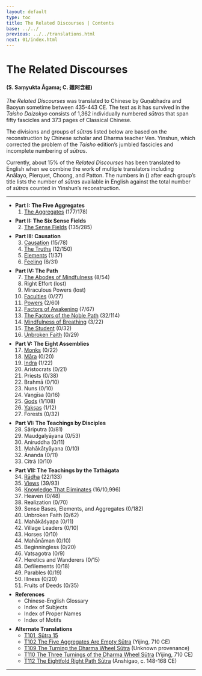 ```yaml
---
layout: default
type: toc
title: The Related Discourses | Contents
base: ../../
previous: ../../translations.html
next: 01/index.html
---
```


<h1>The Related Discourses</h1>
<h4>(S. Saṃyukta Āgama; C. <span class="ch">雜阿含經</span>)</h4>

<div class="intro"><p><cite>The Related Discourses</cite> was translated to Chinese by Guṇabhadra and Baoyun sometime between 435-443 CE. The text as it has survived in the <cite>Taisho Daizokyo</cite> consists of 1,362 individually numbered <em>sūtra</em>s that span fifty fascicles and 373 pages of Classical Chinese.</p>

<p>The divisions and groups of <em>sūtra</em>s listed below are based on the reconstruction by Chinese scholar and Dharma teacher Ven. Yinshun, which corrected the problem of the <cite>Taisho</cite> edition’s jumbled fascicles and incomplete numbering of <em>sūtra</em>s.</p>

<p>Currently, about 15% of the <cite>Related Discourses</cite> has been translated to English when we combine the work of multiple translators including Anālayo, Pierquet, Choong, and Patton. The numbers in () after each group’s title lists the number of <em>sūtra</em>s available in English against the total number of <em>sūtra</em>s counted in Yinshun’s reconstruction.</p></div>

<hr/>

  <ul class="varga">
    <li style="margin-bottom: 0.5em"><strong>Part I: The Five Aggregates</strong>
      <ol> 
        <li><a href="01/index.html">The Aggregates</a> <span class="refs">(177/178)</span></li>
      </ol>
    </li>
    <li style="margin-bottom: 0.5em"><strong>Part II: The Six Sense Fields</strong>
      <ol start="2">
        <li><a href="02/index.html">The Sense Fields</a> <span class="refs">(135/285)</span></li>
      </ol>
    </li>
    <li style="margin-bottom: 0.5em"><strong>Part III: Causation</strong>
      <ol start="3">
        <li><a href="03/index.html">Causation</a> <span class="refs">(15/78)</span></li>
        <li><a href="04/index.html">The Truths</a> <span class="refs">(12/150)</span></li>
        <li><a href="05/index.html">Elements</a> <span class="refs">(1/37)</span></li>
        <li><a href="06/index.html">Feeling</a> <span class="refs">(6/31)</span></li>
      </ol>
    </li>
    <li style="margin-bottom: 0.5em"><strong>Part IV: The Path</strong>
      <ol start="7">
        <li><a href="07/index.html">The Abodes of Mindfulness</a> <span class="refs">(8/54)</span></li>
        <li>Right Effort <span class="refs">(lost)</span></li>
	      <li>Miraculous Powers <span class="refs">(lost)</span></li>
	      <li><a href="10/index.html">Faculties</a> <span class="refs">(0/27)</span></li>
	      <li><a href="11/index.html">Powers</a> <span class="refs">(2/60)</span></li>
	      <li><a href="12/index.html">Factors of Awakening</a> <span class="refs">(7/67)</span></li>
        <li><a href="13/index.html">The Factors of the Noble Path</a> <span class="refs">(32/114)</span></li>
        <li><a href="14/index.html">Mindfulness of Breathing</a> <span class="refs">(3/22)</span></li>
        <li><a href="15/index.html">The Student</a> <span class="refs">(0/32)</span></li>
        <li><a href="16/index.html">Unbroken Faith</a> <span class="refs">(0/29)</span></li>
      </ol>
    </li>
    <li style="margin-bottom: 0.5em"><strong>Part V: The Eight Assemblies</strong>
      <ol start="17">
        <li><a href="17/index.html">Monks</a> <span class="refs">(0/22)</span></li>
    	  <li><a href="18/index.html">Māra</a> <span class="refs">(0/20) </span></li>
    	  <li><a href="19/index.html">Indra</a> <span class="refs">(1/22)</span></li>
    	  <li>Aristocrats <span class="refs">(0/21)</span></li>
    	  <li>Priests <span class="refs">(0/38)</span></li>
    	  <li>Brahmā <span class="refs">(0/10)</span></li>
    	  <li>Nuns <span class="refs">(0/10)</span></li>
    	  <li>Vaṇgīsa <span class="refs">(0/16)</span></li>
    	  <li><a href="25/index.html">Gods</a> <span class="refs">(1/108)</span></li>
    	  <li><a href="26/index.html">Yakṣas</a> <span class="refs">(1/12)</span></li>
    	  <li>Forests <span class="refs">(0/32)</span></li>
      </ol>
    </li>
    <li style="margin-bottom: 0.5em"><strong>Part VI: The Teachings by Disciples</strong>
      <ol start="28">
        <li>Śāriputra <span class="refs">(0/81)</span></li>
    	  <li>Maudgalyāyana <span class="refs">(0/53)</span></li>
    	  <li>Aniruddha <span class="refs">(0/11)</span></li>
    	  <li>Mahākātyāyana <span class="refs">(0/10)</span></li>
        <li>Ānanda <span class="refs">(0/11)</span></li>
        <li>Citrā <span class="refs">(0/10)</span></li>
      </ol>
    </li>
    <li style="margin-bottom: 0.5em"><strong>Part VII: The Teachings by the Tathāgata</strong>
      <ol start="34">
        <li><a href="34/index.html">Rādha</a> <span class="refs">(22/133)</span></li>
    	  <li><a href="35/index.html">Views</a> <span class="refs">(39/93)</span></li>
        <li><a href="36/index.html">Knowledge That Eliminates</a> <span class="refs">(16/10,996)</span></li>
    	  <li>Heaven <span class="refs">(0/48)</span></li>
    	  <li>Realization <span class="refs">(0/70)</span></li>
    	  <li>Sense Bases, Elements, and Aggregates <span class="refs">(0/182)</span></li>
    	  <li>Unbroken Faith <span class="refs">(0/62)</span></li>
    	  <li>Mahākāśyapa <span class="refs">(0/11)</span></li>
    	  <li>Village Leaders <span class="refs">(0/10)</span></li>
    	  <li>Horses <span class="refs">(0/10)</span></li>
    	  <li>Mahānāman <span class="refs">(0/10)</span></li>
    	  <li>Beginningless <span class="refs">(0/20)</span></li>
    	  <li>Vatsagotra <span class="refs">(0/9)</span></li>
    	  <li>Heretics and Wanderers <span class="refs">(0/15)</span></li>
        <li>Defilements <span class="refs">(0/18)</span></li>
    	  <li>Parables <span class="refs">(0/19)</span></li>
    	  <li>Illness <span class="refs">(0/20)</span></li>
    	  <li>Fruits of Deeds <span class="refs">(0/35)</span></li>
      </ol>
    </li>
    <li style="margin-bottom: 0.5em"><strong>References</strong>
      <ul>
        <li><!--<a href="00\glossary\index.html">-->Chinese-English Glossary<!--</a>--></li>
        <li>Index of Subjects</li>
        <li>Index of Proper Names</li>
        <li>Index of Motifs</li>
      </ul>
    </li>
    <li><strong>Alternate Translations</strong>
      <ul>
        <li><a href="../samyukta3/T101_15.html">T101, Sūtra 15</a></li>
        <li><a href="../other/T102.html">T102 The Five Aggregates Are Empty Sūtra</a> (Yijing, 710 CE)</li>
        <li><a href="../other/T109.html">T109 The Turning the Dharma Wheel Sūtra</a> (Unknown provenance)</li>
        <li><a href="../other/T110.html">T110 The Three Turnings of the Dharma Wheel Sūtra</a> (Yijing, 710 CE)</li>
        <li><a href="../other/T112.html">T112 The Eightfold Right Path Sūtra</a> (Anshigao, c. 148-168 CE)</li>
      </ul>
    </li>
</ul>

<hr/>